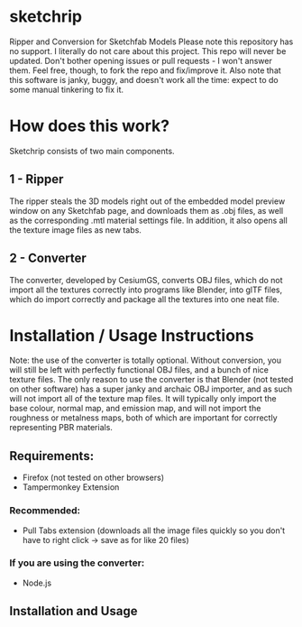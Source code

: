 # sketchrip
Ripper and Conversion for Sketchfab Models
Please note this repository has no support. I literally do not care about this project. This repo will never be updated. Don't bother opening issues or pull requests - I won't answer them.
Feel free, though, to fork the repo and fix/improve it.
Also note that this software is janky, buggy, and doesn't work all the time: expect to do some manual tinkering to fix it.
# How does this work?
Sketchrip consists of two main components.
## 1 - Ripper
The ripper steals the 3D models right out of the embedded model preview window on any Sketchfab page, and downloads them as .obj files, as well as the corresponding .mtl material settings file. In addition, it also opens all the texture image files as new tabs.
## 2 - Converter
The converter, developed by CesiumGS, converts OBJ files, which do not import all the textures correctly into programs like Blender, into glTF files, which do import correctly and package all the textures into one neat file.
# Installation / Usage Instructions
Note: the use of the converter is totally optional. Without conversion, you will still be left with perfectly functional OBJ files, and a bunch of nice texture files. The only reason to use the converter is that Blender (not tested on other software) has a super janky and archaic OBJ importer, and as such will not import all of the texture map files. It will typically only import the base colour, normal map, and emission map, and will not import the roughness or metalness maps, both of which are important for correctly representing PBR materials.
## Requirements:
 - Firefox (not tested on other browsers)
 - Tampermonkey Extension
 ### Recommended:
 - Pull Tabs extension (downloads all the image files quickly so you don't have to right click -> save as for like 20 files)
### If you are using the converter:
 - Node.js
## Installation and Usage

